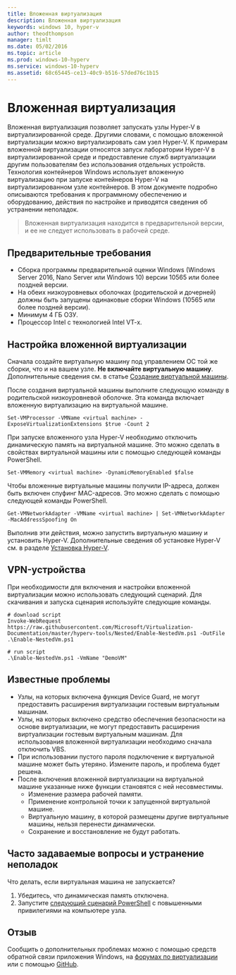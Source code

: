 ```yaml
---
title: Вложенная виртуализация
description: Вложенная виртуализация
keywords: windows 10, hyper-v
author: theodthompson
manager: timlt
ms.date: 05/02/2016
ms.topic: article
ms.prod: windows-10-hyperv
ms.service: windows-10-hyperv
ms.assetid: 68c65445-ce13-40c9-b516-57ded76c1b15
---
```


# Вложенная виртуализация

Вложенная виртуализация позволяет запускать узлы Hyper-V в виртуализированной среде. Другими словами, с помощью вложенной виртуализации можно виртуализировать сам узел Hyper-V. К примерам вложенной виртуализации относятся запуск лаборатории Hyper-V в виртуализированной среде и предоставление служб виртуализации другим пользователям без использования отдельных устройств. Технология контейнеров Windows использует вложенную виртуализацию при запуске контейнеров Hyper-V на виртуализированном узле контейнеров. В этом документе подробно описываются требования к программному обеспечению и оборудованию, действия по настройке и приводятся сведения об устранении неполадок.

> Вложенная виртуализация находится в предварительной версии, и ее не следует использовать в рабочей среде.

## Предварительные требования

- Сборка программы предварительной оценки Windows (Windows Server 2016, Nano Server или Windows 10) версии 10565 или более поздней версии.
- На обеих низкоуровневых оболочках (родительской и дочерней) должны быть запущены одинаковые сборки Windows (10565 или более поздней версии).
- Минимум 4 ГБ ОЗУ.
- Процессор Intel с технологией Intel VT-x.

## Настройка вложенной виртуализации

Сначала создайте виртуальную машину под управлением ОС той же сборки, что и на вашем узле. **Не включайте виртуальную машину**. Дополнительные сведения см. в статье [Создание виртуальной машины](../quick_start/walkthrough_create_vm.md).

После создания виртуальной машины выполните следующую команду в родительской низкоуровневой оболочке. Эта команда включает вложенную виртуализацию на виртуальной машине.

```none
Set-VMProcessor -VMName <virtual machine> -ExposeVirtualizationExtensions $true -Count 2
```

При запуске вложенного узла Hyper-V необходимо отключить динамическую память на виртуальной машине. Это можно сделать в свойствах виртуальной машины или с помощью следующей команды PowerShell.

```none
Set-VMMemory <virtual machine> -DynamicMemoryEnabled $false
```

Чтобы вложенные виртуальные машины получили IP-адреса, должен быть включен спуфинг MAC-адресов. Это можно сделать с помощью следующей команды PowerShell.

```none
Get-VMNetworkAdapter -VMName <virtual machine> | Set-VMNetworkAdapter -MacAddressSpoofing On
```

Выполнив эти действия, можно запустить виртуальную машину и установить Hyper-V. Дополнительные сведения об установке Hyper-V см. в разделе [Установка Hyper-V]( https://msdn.microsoft.com/en-us/virtualization/hyperv_on_windows/quick_start/walkthrough_install).

## VPN-устройства

При необходимости для включения и настройки вложенной виртуализации можно использовать следующий сценарий. Для скачивания и запуска сценария используйте следующие команды.
  
```none
# download script
Invoke-WebRequest https://raw.githubusercontent.com/Microsoft/Virtualization-Documentation/master/hyperv-tools/Nested/Enable-NestedVm.ps1 -OutFile .\Enable-NestedVm.ps1 

# run script
.\Enable-NestedVm.ps1 -VmName "DemoVM"
```

## Известные проблемы

- Узлы, на которых включена функция Device Guard, не могут предоставить расширения виртуализации гостевым виртуальным машинам.
- Узлы, на которых включено средство обеспечения безопасности на основе виртуализации, не могут предоставить расширения виртуализации гостевым виртуальным машинам. Для использования вложенной виртуализации необходимо сначала отключить VBS.
- При использовании пустого пароля подключение к виртуальной машине может быть утеряно. Измените пароль, и проблема будет решена.
- После включения вложенной виртуализации на виртуальной машине указанные ниже функции становятся с ней несовместимы.  
  * Изменение размера рабочей памяти.
  * Применение контрольной точки к запущенной виртуальной машине.
  * Виртуальную машину, в которой размещены другие виртуальные машины, нельзя перенести динамически.
  * Сохранение и восстановление не будут работать.

## Часто задаваемые вопросы и устранение неполадок

Что делать, если виртуальная машина не запускается?

1. Убедитесь, что динамическая память отключена.
2. Запустите [следующий сценарий PowerShell](https://raw.githubusercontent.com/Microsoft/Virtualization-Documentation/master/hyperv-tools/Nested/Get-NestedVirtStatus.ps1) с повышенными привилегиями на компьютере узла.
  
## Отзыв

Сообщить о дополнительных проблемах можно с помощью средств обратной связи приложения Windows, на [форумах по виртуализации](https://social.technet.microsoft.com/Forums/windowsserver/En-us/home?forum=winserverhyperv) или с помощью [GitHub](https://github.com/Microsoft/Virtualization-Documentation).



<!--HONumber=Jun16_HO2-->


